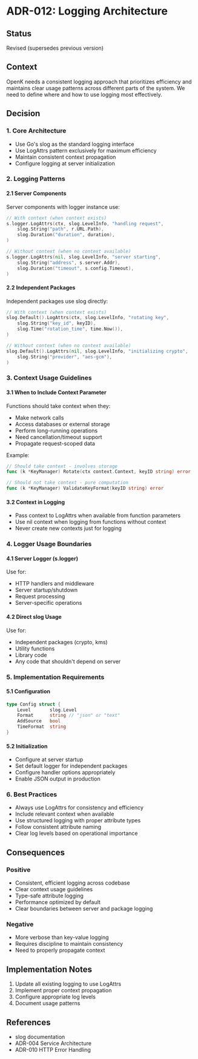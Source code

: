 # ADR-012: Logging Architecture

## Status
Revised (supersedes previous version)

## Context
OpenK needs a consistent logging approach that prioritizes efficiency and maintains clear usage patterns across different parts of the system. We need to define where and how to use logging most effectively.

## Decision

### 1. Core Architecture
- Use Go's slog as the standard logging interface
- Use LogAttrs pattern exclusively for maximum efficiency
- Maintain consistent context propagation
- Configure logging at server initialization

### 2. Logging Patterns

#### 2.1 Server Components
Server components with logger instance use:
```go
// With context (when context exists)
s.logger.LogAttrs(ctx, slog.LevelInfo, "handling request",
    slog.String("path", r.URL.Path),
    slog.Duration("duration", duration),
)

// Without context (when no context available)
s.logger.LogAttrs(nil, slog.LevelInfo, "server starting",
    slog.String("address", s.server.Addr),
    slog.Duration("timeout", s.config.Timeout),
)
```

#### 2.2 Independent Packages
Independent packages use slog directly:
```go
// With context (when context exists)
slog.Default().LogAttrs(ctx, slog.LevelInfo, "rotating key",
    slog.String("key_id", keyID),
    slog.Time("rotation_time", time.Now()),
)

// Without context (when no context available)
slog.Default().LogAttrs(nil, slog.LevelInfo, "initializing crypto",
    slog.String("provider", "aes-gcm"),
)
```

### 3. Context Usage Guidelines

#### 3.1 When to Include Context Parameter
Functions should take context when they:
- Make network calls
- Access databases or external storage
- Perform long-running operations
- Need cancellation/timeout support
- Propagate request-scoped data

Example:
```go
// Should take context - involves storage
func (k *KeyManager) Rotate(ctx context.Context, keyID string) error

// Should not take context - pure computation
func (k *KeyManager) ValidateKeyFormat(keyID string) error
```

#### 3.2 Context in Logging
- Pass context to LogAttrs when available from function parameters
- Use nil context when logging from functions without context
- Never create new contexts just for logging

### 4. Logger Usage Boundaries

#### 4.1 Server Logger (s.logger)
Use for:
- HTTP handlers and middleware
- Server startup/shutdown
- Request processing
- Server-specific operations

#### 4.2 Direct slog Usage
Use for:
- Independent packages (crypto, kms)
- Utility functions
- Library code
- Any code that shouldn't depend on server

### 5. Implementation Requirements

#### 5.1 Configuration
```go
type Config struct {
    Level       slog.Level
    Format      string // "json" or "text"
    AddSource   bool
    TimeFormat  string
}
```

#### 5.2 Initialization
- Configure at server startup
- Set default logger for independent packages
- Configure handler options appropriately
- Enable JSON output in production

### 6. Best Practices
- Always use LogAttrs for consistency and efficiency
- Include relevant context when available
- Use structured logging with proper attribute types
- Follow consistent attribute naming
- Clear log levels based on operational importance

## Consequences

### Positive
- Consistent, efficient logging across codebase
- Clear context usage guidelines
- Type-safe attribute logging
- Performance optimized by default
- Clear boundaries between server and package logging

### Negative
- More verbose than key-value logging
- Requires discipline to maintain consistency
- Need to properly propagate context

## Implementation Notes
1. Update all existing logging to use LogAttrs
2. Implement proper context propagation
3. Configure appropriate log levels
4. Document usage patterns

## References
- slog documentation
- ADR-004 Service Architecture
- ADR-010 HTTP Error Handling